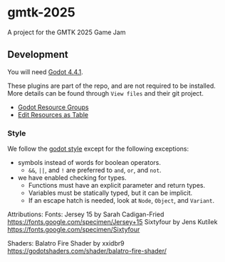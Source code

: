 # gmtk-2025
A project for the GMTK 2025 Game Jam

## Development

You will need [Godot 4.4.1].

These plugins are part of the repo, and are not required to be installed. More details can be found
through `View files` and their git project.
- [Godot Resource Groups](https://godotengine.org/asset-library/asset/2348)
- [Edit Resources as Table](https://godotengine.org/asset-library/asset/1479)

### Style

We follow the [godot style] except for the following exceptions:

- symbols instead of words for boolean operators.
	- `&&`, `||`, and `!` are preferred to `and`, `or`, and `not`.
- we have enabled checking for types.
	- Functions must have an explicit parameter and return types.
	- Variables must be statically typed, but it can be implicit.
	- If an escape hatch is needed, look at `Node`, `Object`, and `Variant`.

[Godot 4.4.1]: https://godotengine.org/download/archive/4.4.1-stable
[godot style]: https://docs.godotengine.org/en/stable/tutorials/scripting/gdscript/gdscript_styleguide.html


Attributions:
Fonts:
Jersey 15 by Sarah Cadigan-Fried https://fonts.google.com/specimen/Jersey+15
Sixtyfour by Jens Kutílek https://fonts.google.com/specimen/Sixtyfour

Shaders:
Balatro Fire Shader by xxidbr9 https://godotshaders.com/shader/balatro-fire-shader/